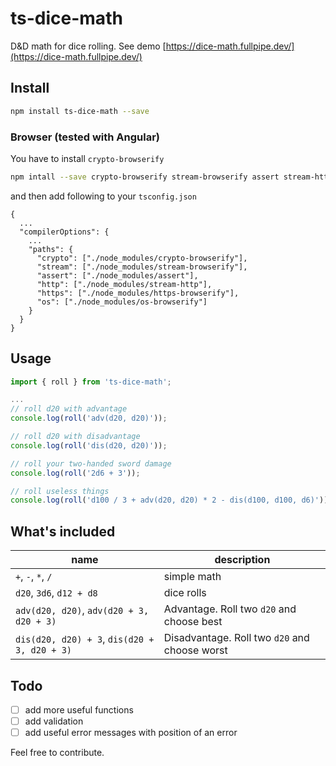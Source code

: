 # ts-dice-math

D&D math for dice rolling. See demo [https://dice-math.fullpipe.dev/](https://dice-math.fullpipe.dev/)

## Install

```bash
npm install ts-dice-math --save
```

### Browser (tested with Angular)

You have to install `crypto-browserify`

```bash
npm intall --save crypto-browserify stream-browserify assert stream-http https-browserify os-browserify
```

and then add following to your `tsconfig.json`

```jsonp
{
  ...
  "compilerOptions": {
    ...
    "paths": {
      "crypto": ["./node_modules/crypto-browserify"],
      "stream": ["./node_modules/stream-browserify"],
      "assert": ["./node_modules/assert"],
      "http": ["./node_modules/stream-http"],
      "https": ["./node_modules/https-browserify"],
      "os": ["./node_modules/os-browserify"]
    }
  }
}
```

## Usage

```typescript
import { roll } from 'ts-dice-math';

...
// roll d20 with advantage
console.log(roll('adv(d20, d20)'));

// roll d20 with disadvantage
console.log(roll('dis(d20, d20)'));

// roll your two-handed sword damage
console.log(roll('2d6 + 3'));

// roll useless things
console.log(roll('d100 / 3 + adv(d20, d20) * 2 - dis(d100, d100, d6)'));
```

## What's included

| name | description |
| ---- | ----------- |
| `+`, `-`, `*`, `/` | simple math |
| `d20`, `3d6`, `d12 + d8` | dice rolls |
| `adv(d20, d20)`, `adv(d20 + 3, d20 + 3)` | Advantage. Roll two `d20` and choose best |
| `dis(d20, d20) + 3`, `dis(d20 + 3, d20 + 3)` | Disadvantage. Roll two `d20` and choose worst |

## Todo

- [ ] add more useful functions
- [ ] add validation
- [ ] add useful error messages with position of an error

Feel free to contribute.
